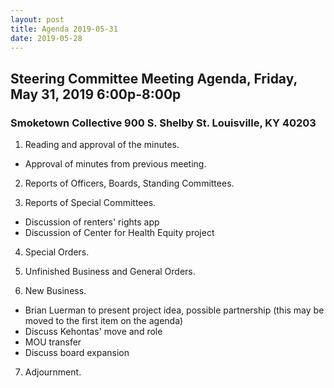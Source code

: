 ```yaml
---
layout: post
title: Agenda 2019-05-31
date: 2019-05-28
---
```


## Steering Committee Meeting Agenda, Friday, May 31, 2019 6:00p-8:00p
### Smoketown Collective 900 S. Shelby St. Louisville, KY 40203

1. Reading and approval of the minutes.
  * Approval of minutes from previous meeting.

2. Reports of Officers, Boards, Standing Committees.
	
3. Reports of Special Committees.
  * Discussion of renters' rights app
  * Discussion of Center for Health Equity project

4. Special Orders.

5. Unfinished Business and General Orders.

6. New Business.
  * Brian Luerman to present project idea, possible partnership (this may be moved to the first item on the agenda)
  * Discuss Kehontas' move and role
  * MOU transfer
  * Discuss board expansion

7. Adjournment.
